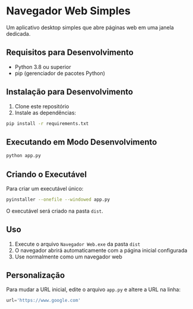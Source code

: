 # Navegador Web Simples

Um aplicativo desktop simples que abre páginas web em uma janela dedicada.

## Requisitos para Desenvolvimento

- Python 3.8 ou superior
- pip (gerenciador de pacotes Python)

## Instalação para Desenvolvimento

1. Clone este repositório
2. Instale as dependências:
```bash
pip install -r requirements.txt
```

## Executando em Modo Desenvolvimento

```bash
python app.py
```

## Criando o Executável

Para criar um executável único:

```bash
pyinstaller --onefile --windowed app.py
```

O executável será criado na pasta `dist`.

## Uso

1. Execute o arquivo `Navegador Web.exe` da pasta `dist`
2. O navegador abrirá automaticamente com a página inicial configurada
3. Use normalmente como um navegador web

## Personalização

Para mudar a URL inicial, edite o arquivo `app.py` e altere a URL na linha:
```python
url='https://www.google.com'
``` 